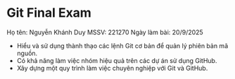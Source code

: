 # Git Final Exam
Họ tên: Nguyễn Khánh Duy
MSSV: 221270
Ngày làm bài: 20/9/2025
- Hiểu và sử dụng thành thạo các lệnh Git cơ bản để quản lý phiên bản mã nguồn.
- Có khả năng làm việc nhóm hiệu quả trên các dự án sử dụng GitHub.
- Xây dựng một quy trình làm việc chuyên nghiệp với Git và GitHub.
